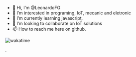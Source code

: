 - 👋 Hi, I’m @LeonardoFG
- 👀 I’m interested in programing, IoT, mecanic and eletronic
- 🌱 I’m currently learning javascript, 
- 💞️ I’m looking to collaborate on IoT solutions
- 📫 How to reach me here on github.

<img src="https://wakatime.com/badge/user/8535ad6d-0345-444b-b290-c9929eb0ed9b.svg" alt="wakatime" />

<!--START_SECTION:waka-->
<!--END_SECTION:waka-->

<!---
LeonardoFG/LeonardoFG is a ✨ special ✨ repository because its `README.md` (this file) appears on your GitHub profile.
You can click the Preview link to take a look at your changes.
--->
.
